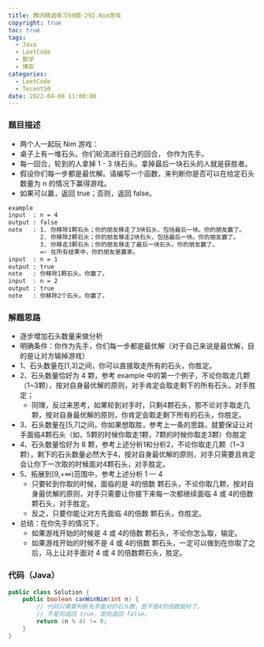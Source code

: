 ```yaml
---
title: 腾讯精选练习50题-292.Nim游戏
copyright: true
toc: true
tags:
  - Java
  - LeetCode
  - 数学
  - 博弈
categories:
  - LeetCode
  - Tecent50
date: 2022-04-08 11:00:00
---
```



### 题目描述

 * 两个人一起玩 Nim 游戏：
 * 桌子上有一堆石头。你们轮流进行自己的回合， 你作为先手。
 * 每一回合，轮到的人拿掉 1 - 3 块石头。拿掉最后一块石头的人就是获胜者。
 * 假设你们每一步都是最优解。请编写一个函数，来判断你是否可以在给定石头数量为 n 的情况下赢得游戏。
 * 如果可以赢，返回 true；否则，返回 false。

```bash
example
input  : n = 4
output : false
note   : 1. 你移除1颗石头；你的朋友移走了3块石头，包括最后一块。你的朋友赢了。
         2. 你移除2颗石头；你的朋友移走2块石头，包括最后一块。你的朋友赢了。
         3. 你移走3颗石头；你的朋友移走了最后一块石头。你的朋友赢了。
         => 在所有结果中，你的朋友是赢家。
input  : n = 1
output : true
note   : 你移除1颗石头。你赢了。
input  : n = 2
output : true
note   : 你移除2个石头。你赢了。
```

<!--more-->

### 解题思路

+ 逐步增加石头数量来做分析
+ 明确条件：你作为先手，你们每一步都是最优解（对于自己来说是最优解，目的是让对方输掉游戏）
+ 1、石头数量在[1,3]之间，你可以直接取走所有的石头，你胜定。
+ 2、石头数量恰好为 4 颗，参考 example 中的第一个例子，不论你取走几颗（1~3颗），按对自身最优解的原则，对手肯定会取走剩下的所有石头，对手胜定；
    - 同理，反过来思考，如果轮到对手时，只剩4颗石头，那不论对手取走几颗，按对自身最优解的原则，你肯定会取走剩下所有的石头，你胜定。
+ 3、石头数量在[5,7]之间，你如果想取胜，参考上一条的思路，就要保证让对手面临4颗石头（如，5颗的时候你取走1颗，7颗的时候你取走3颗）你胜定
+ 4、石头数量恰好为 8 颗，参考上述分析1和分析2，不论你取走几颗（1~3颗），剩下的石头数量必然大于4，按对自身最优解的原则，对手只需要且肯定会让你下一次取的时候面对4颗石头，对手胜定。
+ 5、拓展到[9,+∞)范围中，参考上述分析 1 — 4
    - 只要轮到你取的时候，面临的是 4的倍数 颗石头，不论你取几颗，按对自身最优解的原则，对手只需要让你接下来每一次都继续面临 4 或 4的倍数颗石头，对手胜定。
    - 反之，只要你能让对方先面临 4的倍数 颗石头，你胜定。
+ 总结：在你先手的情况下，
    - 如果游戏开始的时候是 4 或 4的倍数 颗石头，不论你怎么取，输定。
    - 如果游戏开始的时候不是 4 或 4的倍数 颗石头，一定可以做到在你取了之后，马上让对手面对 4 或 4 的倍数颗石头，胜定。

### 代码（Java）
```java
public class Solution {
    public boolean canWinNim(int n) {
        // 代码只需要判断先手面对的石头数，是不是4的倍数就好了。
        // 不是则返回 true，是则返回 false。
        return (n % 4) != 0;
    }
}
```